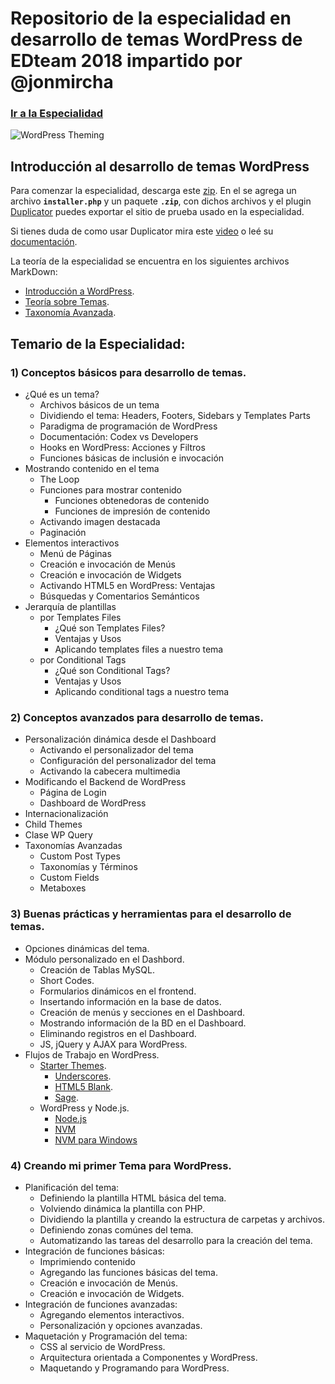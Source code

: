 # Repositorio de la especialidad en desarrollo de temas WordPress de EDteam 2018 impartido por @jonmircha

### [Ir a la Especialidad](https://ed.team/especialidades/wordpress-theming)

![WordPress Theming](https://ed.team/sites/default/files/2018-04/wordpress-theming-poster.jpg)

## Introducción al desarrollo de temas WordPress

Para comenzar la especialidad, descarga este [zip](https://github.com/jonmircha/edwpthemes-2018/blob/master/para-comenzar.zip). En el se agrega un archivo **`installer.php`** y un paquete **`.zip`**, con dichos archivos y el plugin [Duplicator](https://wordpress.org/plugins/duplicator/) puedes exportar el sitio de prueba usado en la especialidad.

Si tienes duda de como usar Duplicator mira este [video](https://www.youtube.com/watch?v=oc73jtvHWYQ) o leé su [documentación](https://wordpress.org/plugins/duplicator/).

La teoría de la especialidad se encuentra en los siguientes archivos MarkDown:

* [Introducción a WordPress](https://github.com/jonmircha/edwpthemes-2018/blob/master/wp-basics.md).
* [Teoría sobre Temas](https://github.com/jonmircha/edwpthemes-2018/blob/master/wp-theming.md).
* [Taxonomía Avanzada](https://github.com/jonmircha/edwpthemes-2018/blob/master/wp-custom-taxonomy.md).

## Temario de la Especialidad:

### 1) Conceptos básicos para desarrollo de temas.

* ¿Qué es un tema?
  * Archivos básicos de un tema
  * Dividiendo el tema: Headers, Footers, Sidebars y Templates Parts
  * Paradigma de programación de WordPress
  * Documentación: Codex vs Developers
  * Hooks en WordPress: Acciones y Filtros
  * Funciones básicas de inclusión e invocación
* Mostrando contenido en el tema
  * The Loop
  * Funciones para mostrar contenido
    * Funciones obtenedoras de contenido
    *  Funciones de impresión de contenido
  * Activando imagen destacada
  * Paginación
* Elementos interactivos
  * Menú de Páginas
  * Creación e invocación de Menús
  * Creación e invocación de Widgets
  * Activando HTML5 en WordPress: Ventajas
  * Búsquedas y Comentarios Semánticos
* Jerarquía de plantillas
  * por Templates Files
    * ¿Qué son Templates Files?
    * Ventajas y Usos
    * Aplicando templates files a nuestro tema
  * por Conditional Tags
    * ¿Qué son Conditional Tags?
    * Ventajas y Usos
    * Aplicando conditional tags a nuestro tema

### 2) Conceptos avanzados para desarrollo de temas.

 * Personalización dinámica desde el Dashboard
    * Activando el personalizador del tema
    * Configuración del personalizador del tema
    * Activando la cabecera multimedia
  * Modificando el Backend de WordPress
    * Página de Login
    * Dashboard de WordPress
  * Internacionalización
  * Child Themes
  * Clase WP Query
  * Taxonomías Avanzadas
    * Custom Post Types
    * Taxonomías y Términos
    * Custom Fields
    * Metaboxes

### 3) Buenas prácticas y herramientas para el desarrollo de temas.

* Opciones dinámicas del tema.
* Módulo personalizado en el Dashbord.
  * Creación de Tablas MySQL.
  * Short Codes.
  * Formularios dinámicos en el frontend.
  * Insertando información en la base de datos.
  * Creación de menús y secciones en el Dashboard.
  * Mostrando información de la BD en el Dashboard.
  * Eliminando registros en el Dashboard.
  * JS, jQuery y AJAX para WordPress.
* Flujos de Trabajo en WordPress.
  * [Starter Themes](https://betabeers.com/blog/starter-themes-wordpress-355/).
    * [Underscores](http://underscores.me/).
    * [HTML5 Blank](http://html5blank.com/).
    * [Sage](https://roots.io/sage/).
  * WordPress y Node.js.
    * [Node.js](https://nodejs.org/en/)
    * [NVM](https://github.com/creationix/nvm)
    * [NVM para Windows](https://github.com/coreybutler/nvm-windows)

### 4) Creando mi primer Tema para WordPress.

* Planificación del tema:
  * Definiendo la plantilla HTML básica del tema.
  * Volviendo dinámica la plantilla con PHP.
  * Dividiendo la plantilla y creando la estructura de carpetas y archivos.
  * Definiendo zonas comúnes del tema.
  * Automatizando las tareas del desarrollo para la creación del tema.
* Integración de funciones básicas:
  * Imprimiendo contenido
  * Agregando las funciones básicas del tema.
  * Creación e invocación de Menús.
  * Creación e invocación de Widgets.
* Integración de funciones avanzadas:
  * Agregando elementos interactivos.
  * Personalización y opciones avanzadas.
* Maquetación y Programación del tema:
  * CSS al servicio de WordPress. 
  * Arquitectura orientada a Componentes y WordPress.
  * Maquetando y Programando para WordPress.
